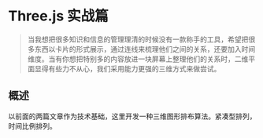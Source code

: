 # Three.js 实战篇

> 当我想把很多知识和信息的管理理清的时候没有一款称手的工具，希望把很多东西以卡片的形式展示，通过连线来梳理他们之间的关系，还要加入时间维度。当有你想把特别多的内容放进一块屏幕上整理他们的关系时，二维平面显得有些力不从心，我们采用能力更强的三维方式来做尝试。

## 概述

以前面的两篇文章作为技术基础，这里开发一种三维图形排布算法。紧凑型排列，时间比例排列。

